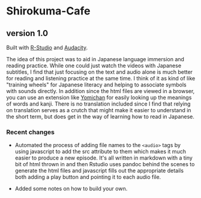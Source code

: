 # Shirokuma-Cafe

## version 1.0

Built with [R-Studio](https://rstudio.com/) and [Audacity](https://www.audacityteam.org/).

The idea of this project was to aid in Japanese language immersion and reading practice. While one could just watch the videos with Japanese subtitles, I find that just focusing on the text and audio alone is much better for reading and listening practice at the same time. I think of it as kind of like "training wheels" for Japanese literacy and helping to associate symbols with sounds directly. In addition since the html files are viewed in a browser, you can use an extension like [Yomichan](https://foosoft.net/projects/yomichan/) for easily looking up the meanings of words and kanji. There is no translation included since I find that relying on translation serves as a crutch that might make it easier to understand in the short term, but does get in the way of learning how to read in Japanese.

### Recent changes

- Automated the process of adding file names to the `<audio>` tags by using javascript to add the src attribute to them which makes it much easier to produce a new episode. It's all written in markdown with a tiny bit of html thrown in and then Rstudio uses pandoc behind the scenes to generate the html files and javascript fills out the appropriate details both adding a play button and pointing it to each audio file. 

- Added some notes on how to build your own.
